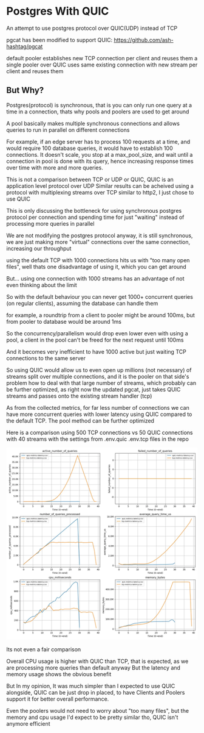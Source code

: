 # Postgres With QUIC

An attempt to use postgres protocol over QUIC(UDP) instead of TCP

pgcat has been modified to support QUIC: https://github.com/ash-hashtag/pgcat

default pooler establishes new TCP connection per client and reuses them
a single pooler over QUIC uses same existing connection with new stream per client and reuses them


## But Why?

Postgres(protocol) is synchronous, that is you can only run one query at a time in a connection, thats why pools and poolers are used to get around

A pool basically makes multiple synchronous connections and allows queries to run in parallel on different connections

For example, if an edge server has to process 100 requests at a time, and would require 100 database queries, it would have to establish 100 connections.
It doesn't scale, you stop at a max_pool_size, and wait until a connection in pool is done with its query, hence increasing response times over time with more and more queries.

This is not a comparison between TCP or UDP or QUIC, QUIC is an application level protocol over UDP
Similar results can be acheived using a protocol with multiplexing streams over TCP similar to http2, I just chose to use QUIC

This is only discussing the bottleneck for using synchronous postgres protocol per connection and spending time for just "waiting" instead of processing more queries in parallel

We are not modifying the postgres protocol anyway, it is still synchronous, we are just making more "virtual" connections over the same connection, increasing our throughput

using the default TCP with 1000 connections hits us with "too many open files", well thats one disadvantage of using it, which you can get around

But... using one connection with 1000 streams has an advantage of not even thinking about the limit

So with the default behaviour you can never get 1000+ concurrent queries (on regular clients), assuming the database can handle them

for example, a roundtrip from a client to pooler might be around 100ms, but from pooler to database would be around 1ms

So the concurrency/parallelism would drop even lower even with using a pool, a client in the pool can't be freed for the next request until 100ms

And it becomes very inefficient to have 1000 active but just waiting TCP connections to the same server

So using QUIC would allow us to even open up millions (not necessary) of streams split over multiple connections, and it is the pooler on that side's problem how to deal with that large number of streams, which probably can be further optimized, as right now the updated pgcat, just takes QUIC streams and passes onto the existing stream handler (tcp) 


As from the collected metrics, for far less number of connections we can have more concurrent queries with lower latency using QUIC compared to the default TCP. The pool method can be further optimized


Here is a comparison using 500 TCP connections vs 50 QUIC connections with 40 streams with the settings from .env.quic .env.tcp files in the repo

![Quic-Tcp-Comparision](/metrics/tcp-quic-comparison-metrics.webp)

Its not even a fair comparison

Overall CPU usage is higher with QUIC than TCP, that is expected, as we are processing more queries than default anyway
But the latency and memory usage shows the obvious benefit

But In my opinion, It was much simpler than I expected to use QUIC alongside, QUIC can be just drop in placed, to have Clients and Poolers support it for better overall performance.

Even the poolers would not need to worry about "too many files", but the memory and cpu usage I'd expect to be pretty similar tho, QUIC isn't anymore efficient

